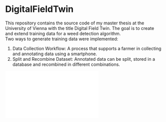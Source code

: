 # DigitalFieldTwin
This repository contains the source code of my master thesis at the University of Vienna with the title Digital Field Twin. The goal is to create and extend training data for a weed detection algorithm.  
Two ways to generate training data were implemented: 
1. Data Collection Workflow: A process that supports a farmer in collecting and annotating data using a smartphone.  
2. Split and Recombine Dataset: Annotated data can be split, stored in a database and recombined in different combinations.

![background](images/field_twin_seperation_generation.pdf)
